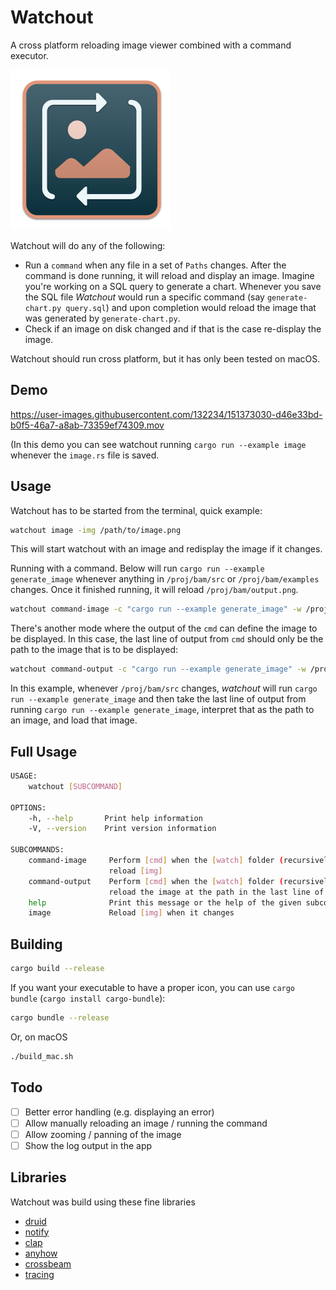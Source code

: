 # Watchout

A cross platform reloading image viewer combined with a command executor.

<img src="resources/icon.png" width="256" height="256" />

Watchout will do any of the following:

- Run a `command` when any file in a set of `Paths` changes. After the command is done running, it will reload and display an image. Imagine you're working on a SQL query to generate a chart. Whenever you save the SQL file *Watchout* would run a specific command (say `generate-chart.py query.sql`) and upon completion would reload
the image that was generated by `generate-chart.py`.
- Check if an image on disk changed and if that is the case re-display the image.

Watchout should run cross platform, but it has only been tested on macOS.

## Demo

https://user-images.githubusercontent.com/132234/151373030-d46e33bd-b0f5-46a7-a8ab-73359ef74309.mov

(In this demo you can see watchout running `cargo run --example image` whenever the `image.rs` file is saved.

## Usage

Watchout has to be started from the terminal, quick example:

``` sh
watchout image -img /path/to/image.png
```

This will start watchout with an image and redisplay the image if it changes.

Running with a command. Below will run `cargo run --example generate_image`  whenever anything in `/proj/bam/src` or `/proj/bam/examples` changes. Once it finished running, it will reload `/proj/bam/output.png`.

``` sh
watchout command-image -c "cargo run --example generate_image" -w /proj/bam/src -w /proj/bam/examples -i /proj/bam/output.png
```

There's another mode where the output of the `cmd` can define the image to be displayed. In this case, the last line of output from `cmd` should only be the path to the image that is to be displayed:

``` sh
watchout command-output -c "cargo run --example generate_image" -w /proj/bam/src
```

In this example, whenever `/proj/bam/src` changes, *watchout* will run `cargo run --example generate_image` and then take the last line of output from running `cargo run --example generate_image`, interpret that as the path to an image, and load that image.

## Full Usage

``` sh
USAGE:
    watchout [SUBCOMMAND]

OPTIONS:
    -h, --help       Print help information
    -V, --version    Print version information

SUBCOMMANDS:
    command-image     Perform [cmd] when the [watch] folder (recursively) changes and then
                      reload [img]
    command-output    Perform [cmd] when the [watch] folder (recursively) changes and then
                      reload the image at the path in the last line of the [cmd] output
    help              Print this message or the help of the given subcommand(s)
    image             Reload [img] when it changes
```

## Building

``` sh
cargo build --release
```

If you want your executable to have a proper icon, you can use `cargo bundle` (`cargo install cargo-bundle`):

``` sh
cargo bundle --release
```

Or, on macOS

``` sh
./build_mac.sh
```

## Todo

- [ ] Better error handling (e.g. displaying an error)
- [ ] Allow manually reloading an image / running the command
- [ ] Allow zooming / panning of the image
- [ ] Show the log output in the app

## Libraries

Watchout was build using these fine libraries

- [druid](https://github.com/linebender/druid)
- [notify](https://github.com/notify-rs/notify)
- [clap](https://crates.io/crates/clap)
- [anyhow](https://crates.io/crates/anyhow)
- [crossbeam](https://crates.io/crates/crossbeam)
- [tracing](https://crates.io/crates/tracing)
